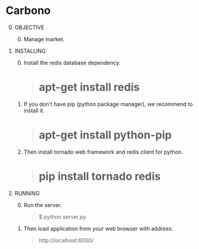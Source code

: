 Carbono
=======

0. OBJECTIVE

	0. Manage market.

0. INSTALLING

	0. Install the redis database dependency.

		>  # apt-get install redis
	
	0. If you don't have pip (python package manager), we recommend to install it.

		>  # apt-get install python-pip

	0. Then install tornado web framework and redis client for python.
		
		>  # pip install tornado redis

0. RUNNING

	0. Run the server.

		> $ python server.py

	0. Then load application from your web browser with address:

		> http://localhost:8000/
